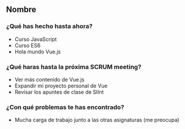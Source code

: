 ## Nombre
### ¿Qué has hecho hasta ahora?
- Curso JavaScript 
- Curso ES6
- Hola mundo Vue.js
### ¿Qué haras hasta la próxima SCRUM meeting?
- Ver más contenido de Vue.js
- Expandir mi proyecto personal de Vue
- Revisar los apuntes de clase de SIInt 
### ¿Con qué problemas te has encontrado?
- Mucha carga de trabajo junto a las otras asignaturas (me preocupa)
